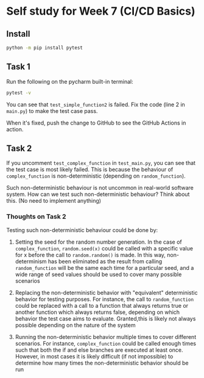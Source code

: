 # Self study for Week 7 (CI/CD Basics)

## Install

```bash
python -m pip install pytest
```

## Task 1

Run the following on the pycharm built-in terminal:

```bash
pytest -v
```

You can see that `test_simple_function2` is failed. Fix the code (line 2 in `main.py`) to make the test case pass.

When it's fixed, push the change to GitHub to see the GitHub Actions in action.

## Task 2

If you uncomment `test_complex_function` in `test_main.py`, you can see that the test case is most likely failed.
This is because the behaviour of `complex_function` is non-deterministic (depending on `random_function`).

Such non-deterministic behaviour is not uncommon in real-world software system.
How can we test such non-deterministic behaviour? Think about this. (No need to implement anything)

### Thoughts on Task 2
Testing such non-deterministic behaviour could be done by:

1. Setting the seed for the random number generation. In the case of `complex_function`, `random.seed(x)` could be called with
a specific value for x before the call to `random.random()` is made. In this way, non-determinism has been eliminated
as the result from calling `random_function` will be the same each time for a particular seed, and a wide range of seed values should be used to 
cover many possible scenarios

2. Replacing the non-deterministic behavior with "equivalent" deterministic behavior for testing purposes. For instance,
the call to `random_function` could be replaced with a call to a function that always returns true or another function which always
returns false, depending on which behavior the test case aims to evaluate. Granted,this is likely not always possible depending on the nature of the system

3. Running the non-deterministic behavior multiple times to cover different scenarios. For instance, `complex_function`
could be called enough times such that both the if and else branches are executed at least once. However, in most cases
it is likely difficult (if not impossible) to determine how many times the non-deterministic behavior should be run